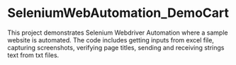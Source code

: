 # SeleniumWebAutomation_DemoCart
This project demonstrates Selenium Webdriver Automation where a sample website is automated. The code includes getting inputs from excel file, capturing screenshots, verifying page titles, sending and receiving strings text from txt files.

